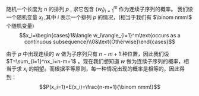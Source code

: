 随机一个长度为 n 的排列 $p$ , 求它包含 $\langle w_i\rangle_{i=1}^m$ 作为连续子序列的概率。
我们设一个随机变量 $x_i$ ,其中 $i$ 表示一个排列 $p$ 的情况，(相当于我们有 $\binom nmm!$ 个随机变量)
$$x_i=\begin{cases}1&\langle w_i\rangle_{i=1}^m\text{occurs as a continuous subsequence}\\0&\text{Otherwise}\end{cases}$$

由于 $p$ 中出现连续的 $w$ 做为子序列只有 $n-m+1$ 种位置，因此我们设 $T=\sum_{i=1}^nx_i=n-m+1$ 。现在我们想知道 $w$ 做为连续子序列的概率，相当于求 $x_i$ 的期望。而根据平等原则，每一种情况出现的概率是相等的，因此得到：
$$P(x_i=1)=E(x_i)=\frac{n-m+1}{\binom nmm!}$$

